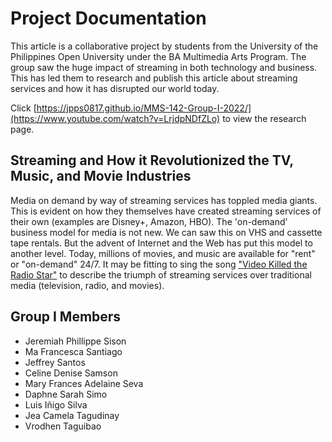 # Project Documentation

This article is a collaborative project by students from the  University of the Philippines Open University under the BA Multimedia  Arts Program. The group saw the huge impact of streaming in both  technology and business. This has led them to research and publish this  article about streaming services and how it has disrupted our world  today.

Click [https://jpps0817.github.io/MMS-142-Group-I-2022/](https://www.youtube.com/watch?v=LrjdpNDfZLo) to view the research page. 

## Streaming and How it Revolutionized the TV, Music, and Movie Industries

Media on demand by way of streaming services has toppled media giants. This is evident on how they themselves have created streaming services of their own (examples are Disney+, Amazon, HBO). The 'on-demand' business model for media is not new. We can saw this on VHS and cassette tape rentals. But the advent of Internet and the Web has put this model to another level. Today, millions of movies, and music are available for "rent" or "on-demand" 24/7. It may be fitting to sing the song ["Video Killed the Radio Star"](https://www.youtube.com/watch?v=LrjdpNDfZLo)  to describe the triumph of streaming services over traditional media (television, radio, and movies).

## Group I Members

- Jeremiah Phillippe Sison
- Ma Francesca Santiago
- Jeffrey Santos
- Celine Denise Samson
- Mary Frances Adelaine Seva
- Daphne Sarah Simo
- Luis Iñigo Silva
- Jea Camela Tagudinay
- Vrodhen Taguibao
